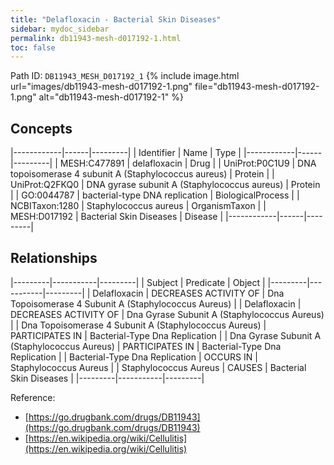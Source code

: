```yaml
---
title: "Delafloxacin - Bacterial Skin Diseases"
sidebar: mydoc_sidebar
permalink: db11943-mesh-d017192-1.html
toc: false 
---
```



Path ID: `DB11943_MESH_D017192_1`
{% include image.html url="images/db11943-mesh-d017192-1.png" file="db11943-mesh-d017192-1.png" alt="db11943-mesh-d017192-1" %}

## Concepts

|------------|------|---------|
| Identifier | Name | Type    |
|------------|------|---------|
| MESH:C477891 | delafloxacin | Drug |
| UniProt:P0C1U9 | DNA topoisomerase 4 subunit A (Staphylococcus aureus) | Protein |
| UniProt:Q2FKQ0 | DNA gyrase subunit A (Staphylococcus aureus) | Protein |
| GO:0044787 | bacterial-type DNA replication | BiologicalProcess |
| NCBITaxon:1280 | Staphylococcus aureus | OrganismTaxon |
| MESH:D017192 | Bacterial Skin Diseases | Disease |
|------------|------|---------|

## Relationships

|---------|-----------|---------|
| Subject | Predicate | Object  |
|---------|-----------|---------|
| Delafloxacin | DECREASES ACTIVITY OF | Dna Topoisomerase 4 Subunit A (Staphylococcus Aureus) |
| Delafloxacin | DECREASES ACTIVITY OF | Dna Gyrase Subunit A (Staphylococcus Aureus) |
| Dna Topoisomerase 4 Subunit A (Staphylococcus Aureus) | PARTICIPATES IN | Bacterial-Type Dna Replication |
| Dna Gyrase Subunit A (Staphylococcus Aureus) | PARTICIPATES IN | Bacterial-Type Dna Replication |
| Bacterial-Type Dna Replication | OCCURS IN | Staphylococcus Aureus |
| Staphylococcus Aureus | CAUSES | Bacterial Skin Diseases |
|---------|-----------|---------|

Reference: 
  - [https://go.drugbank.com/drugs/DB11943](https://go.drugbank.com/drugs/DB11943)
  - [https://en.wikipedia.org/wiki/Cellulitis](https://en.wikipedia.org/wiki/Cellulitis)
